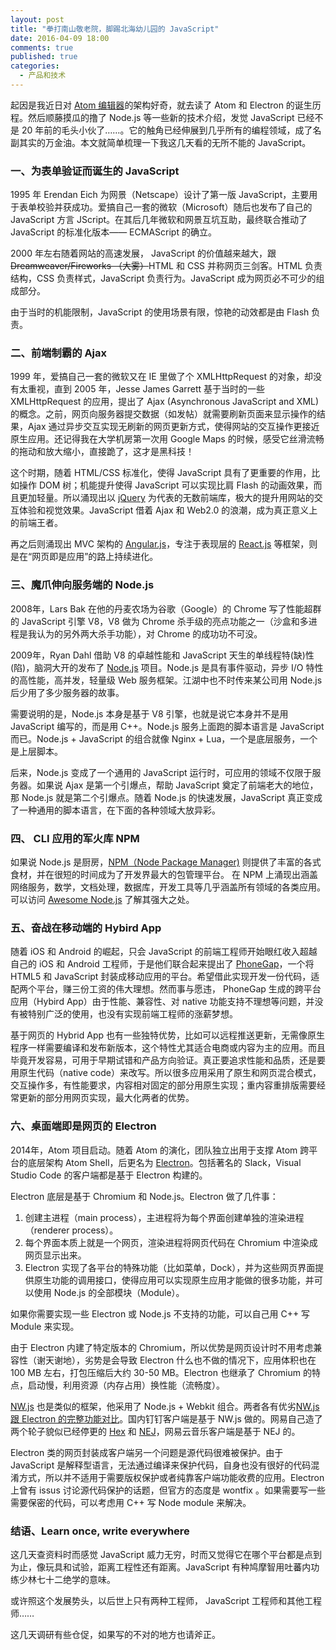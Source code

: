 ```yaml
---
layout: post
title: "拳打南山敬老院，脚踢北海幼儿园的 JavaScript"
date: 2016-04-09 18:00
comments: true
published: true
categories:
  - 产品和技术
---
```


起因是我近日对 [Atom 编辑器](https://atom.io/)的架构好奇，就去读了 Atom 和 Electron 的诞生历程。然后顺藤摸瓜的撸了 Node.js 等一些新的技术介绍，发觉 JavaScript 已经不是 20 年前的毛头小伙了……。它的触角已经伸展到几乎所有的编程领域，成了名副其实的万金油。本文就简单梳理一下我这几天看的无所不能的 JavaScript。


### 一、为表单验证而诞生的 JavaScript

1995 年 Erendan Eich 为网景（Netscape）设计了第一版 JavaScript，主要用于表单校验并获成功。爱搞自己一套的微软（Microsoft）随后也发布了自己的 JavaScript 方言 JScript。在其后几年微软和网景互坑互助，最终联合推动了 JavaScript 的标准化版本—— ECMAScript 的确立。

2000 年左右随着网站的高速发展， JavaScript 的价值越来越大，跟 <del>Dreamweaver/Fireworks （大雾）</del>HTML 和 CSS 并称网页三剑客。HTML 负责结构，CSS 负责样式，JavaScript 负责行为。JavaScript 成为网页必不可少的组成部分。

由于当时的机能限制，JavaScript 的使用场景有限，惊艳的动效都是由 Flash 负责。


### 二、前端制霸的 Ajax

1999 年，爱搞自己一套的微软又在 IE 里做了个 XMLHttpRequest 的对象，却没有太重视，直到 2005 年，Jesse James Garrett 基于当时的一些 XMLHttpRequest 的应用，提出了 Ajax (Asynchronous JavaScript and XML) 的概念。之前，网页向服务器提交数据（如发帖）就需要刷新页面来显示操作的结果，Ajax 通过异步交互实现无刷新的网页更新方式，使得网站的交互操作更接近原生应用。还记得我在大学机房第一次用 Google Maps 的时候，感受它丝滑流畅的拖动和放大缩小，直接跪了，这才是黑科技！

这个时期，随着 HTML/CSS 标准化，使得 JavaScript 具有了更重要的作用，比如操作 DOM 树；机能提升使得 JavaScript 可以实现比肩 Flash 的动画效果，而且更加轻量。所以涌现出以 [jQuery](http://jquery.com/) 为代表的无数前端库，极大的提升用网站的交互体验和视觉效果。JavaScript 借着 Ajax 和 Web2.0 的浪潮，成为真正意义上的前端王者。

再之后则涌现出 MVC 架构的 [Angular.js](https://angularjs.org)，专注于表现层的 [React.js](https://facebook.github.io/react/) 等框架，则是在“网页即是应用”的路上持续进化。


### 三、魔爪伸向服务端的 Node.js

2008年，Lars Bak 在他的丹麦农场为谷歌（Google）的 Chrome 写了性能超群的 JavaScript 引擎 V8，V8 做为 Chrome 杀手级的亮点功能之一（沙盒和多进程是我认为的另外两大杀手功能），对 Chrome 的成功功不可没。

2009年，Ryan Dahl 借助 V8 的卓越性能和 JavaScript 天生的单线程特(缺)性(陷)，脑洞大开的发布了 [Node.js](http://nodejs.org/) 项目。Node.js 是具有事件驱动，异步 I/O 特性的高性能，高并发，轻量级 Web 服务框架。江湖中也不时传来某公司用 Node.js 后少用了多少服务器的故事。

需要说明的是，Node.js 本身是基于 V8 引擎，也就是说它本身并不是用 JavaScript 编写的，而是用 C++。Node.js 服务上面跑的脚本语言是 JavaScript 而已。Node.js + JavaScript 的组合就像 Nginx + Lua，一个是底层服务，一个是上层脚本。

后来，Node.js 变成了一个通用的 JavaScript 运行时，可应用的领域不仅限于服务器。如果说 Ajax 是第一个引爆点，帮助 JavaScript 奠定了前端老大的地位，那 Node.js 就是第二个引爆点。随着 Node.js 的快速发展，JavaScript 真正变成了一种通用的脚本语言，在下面的各种领域大放异彩。


### 四、 CLI 应用的军火库 NPM

如果说 Node.js 是厨房，[NPM（Node Package Manager)](http://www.npmjs.com/) 则提供了丰富的各式食材，并在很短的时间成为了开发界最大的包管理平台。
在 NPM 上涌现出涵盖网络服务，数学，文档处理，数据库，开发工具等几乎涵盖所有领域的各类应用。可以访问 [Awesome Node.js](https://github.com/sindresorhus/awesome-nodejs#command-line-apps) 了解其强大之处。


### 五、奋战在移动端的 Hybird App

随着 iOS 和 Android 的崛起，只会 JavaScript 的前端工程师开始眼红收入超越自己的 iOS 和 Android 工程师，于是他们联合起来提出了 [PhoneGap](http://phonegap.com/)，一个将 HTML5 和 JavaScript 封装成移动应用的平台。希望借此实现开发一份代码，适配两个平台，赚三份工资的伟大理想。然而事与愿违， PhoneGap 生成的跨平台应用（Hybird App）由于性能、兼容性、对 native 功能支持不理想等问题，并没有被特别广泛的使用，也没有实现前端工程师的涨薪梦想。

基于网页的 Hybrid App 也有一些独特优势，比如可以远程推送更新，无需像原生程序一样需要编译和发布新版本，这个特性尤其适合电商或内容为主的应用。而且毕竟开发容易，可用于早期试错和产品方向验证。真正要追求性能和品质，还是要用原生代码（native code）来改写。所以很多应用采用了原生和网页混合模式，交互操作多，有性能要求，内容相对固定的部分用原生实现；重内容重排版需要经常更新的部分用网页实现，最大化两者的优势。


### 六、桌面端即是网页的 Electron

2014年，Atom 项目启动。随着 Atom 的演化，团队独立出用于支撑 Atom 跨平台的底层架构 Atom Shell，后更名为 [Electron](http://electron.atom.io/)。包括著名的 Slack，Visual Studio Code 的客户端都是基于 Electron 构建的。

Electron 底层是基于 Chromium 和 Node.js。Electron 做了几件事：

1. 创建主进程（main process），主进程将为每个界面创建单独的渲染进程（renderer process）。
2. 每个界面本质上就是一个网页，渲染进程将网页代码在 Chromium 中渲染成网页显示出来。
3. Electron 实现了各平台的特殊功能（比如菜单，Dock），并为这些网页界面提供原生功能的调用接口，使得应用可以实现原生应用才能做的很多功能，并可以使用 Node.js 的全部模块（Module）。

如果你需要实现一些 Electron 或 Node.js 不支持的功能，可以自己用 C++ 写 Module 来实现。

由于 Electron  内建了特定版本的 Chromium，所以优势是网页设计时不用考虑兼容性（谢天谢地），劣势是会导致 Electron 什么也不做的情况下，应用体积也在 100 MB 左右，打包压缩后大约 30-50 MB。Electron 也继承了 Chromium 的特点，启动慢，利用资源（内存占用）换性能（流畅度）。

[NW.js](http://nwjs.io) 也是类似的框架，他采用了 Node.js + Webkit 组合。两者各有优劣[NW.js 跟 Electron 的完整功能对比](http://tangiblejs.com/posts/nw-js-electron-compared)。国内钉钉客户端是基于 NW.js 做的。网易自己造了两个轮子貌似已经停更的 [Hex](http://hex.youdao.com/zh-cn/index.html) 和 [NEJ](http://nej.netease.com/)，网易云音乐客户端是基于 NEJ 的。

Electron 类的网页封装成客户端另一个问题是源代码很难被保护。由于 JavaScript 是解释型语言，无法通过编译来保护代码，自身也没有很好的代码混淆方式，所以并不适用于需要版权保护或者纯靠客户端功能收费的应用。Electron 上曾有 issus 讨论源代码保护的话题，但官方的态度是 wontfix 。如果需要写一些需要保密的代码，可以考虑用 C++ 写 Node module 来解决。


### 结语、Learn once, write everywhere

这几天查资料时而感觉 JavaScript 威力无穷，时而又觉得它在哪个平台都是点到为止，像玩具和试验，距离工程性还有距离。JavaScript 有种鸠摩智用吐蕃内功练少林七十二绝学的意味。

或许照这个发展势头，以后世上只有两种工程师， JavaScript 工程师和其他工程师……

这几天调研有些仓促，如果写的不对的地方也请斧正。
